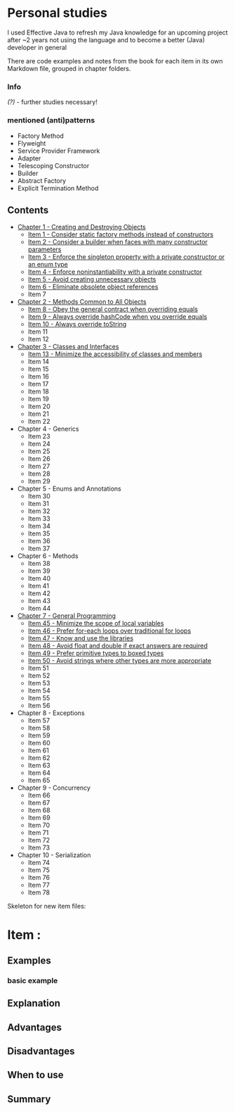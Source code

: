 # Personal studies

I used Effective Java to refresh my Java knowledge for an upcoming project after ~2 years not using the language and to become a better (Java) developer in general

There are code examples and notes from the book for each item in its own Markdown file, grouped in chapter folders.

### Info

*(?)* -  further studies necessary!

### mentioned (anti)patterns

- Factory Method
- Flyweight
- Service Provider Framework
- Adapter
- Telescoping Constructor
- Builder
- Abstract Factory
- Explicit Termination Method

## Contents

- [Chapter  1 - Creating and Destroying Objects](https://github.com/Kasperczyk/effective-java/tree/master/Chapter_1-Creating_and_Destroying_Objects)
  - [Item 1 - Consider static factory methods instead of constructors](https://github.com/Kasperczyk/effective-java/blob/master/Chapter_1-Creating_and_Destroying_Objects/item1.md)
  - [Item 2 - Consider a builder when faces with many constructor parameters](https://github.com/Kasperczyk/effective-java/blob/master/Chapter_1-Creating_and_Destroying_Objects/item2.md)
  - [Item 3 - Enforce the singleton property with a private constructor or an enum type](https://github.com/Kasperczyk/effective-java/blob/master/Chapter_1-Creating_and_Destroying_Objects/item3.md)
  - [Item 4 - Enforce noninstantiability with a private constructor](https://github.com/Kasperczyk/effective-java/blob/master/Chapter_1-Creating_and_Destroying_Objects/item4.md)
  - [Item 5 - Avoid creating unnecessary objects](https://github.com/Kasperczyk/effective-java/blob/master/Chapter_1-Creating_and_Destroying_Objects/item5.md)
  - [Item 6 - Eliminate obsolete object references](https://github.com/Kasperczyk/effective-java/blob/master/Chapter_1-Creating_and_Destroying_Objects/item6.md)
  - Item 7
- [Chapter  2 - Methods Common to All Objects](https://github.com/Kasperczyk/effective-java/tree/master/Chapter_2-Methods_Common_to_All_Objects)
  - [Item 8 - Obey the general contract when overriding equals](https://github.com/Kasperczyk/effective-java/blob/master/Chapter_2-Methods_Common_to_All_Objects/item8.md)
  - [Item 9 - Always override hashCode when you override equals ](https://github.com/Kasperczyk/effective-java/blob/master/Chapter_2-Methods_Common_to_All_Objects/item9.md)
  - [Item 10 - Always override toString](https://github.com/Kasperczyk/effective-java/blob/master/Chapter_2-Methods_Common_to_All_Objects/item10.md)
  - Item 11
  - Item 12
- [Chapter  3 - Classes and Interfaces](https://github.com/Kasperczyk/effective-java/tree/master/Chapter_3-Classes_and_Interfaces)
  - [Item 13 - Minimize the accessibility of classes and members](https://github.com/Kasperczyk/effective-java/blob/master/Chapter_3-Classes_and_Interfaces/item13.md)
  - Item 14
  - Item 15
  - Item 16
  - Item 17
  - Item 18
  - Item 19
  - Item 20
  - Item 21
  - Item 22
- Chapter  4 - Generics
  - Item 23
  - Item 24
  - Item 25
  - Item 26
  - Item 27
  - Item 28
  - Item 29
- Chapter  5 - Enums and Annotations
  - Item 30
  - Item 31
  - Item 32
  - Item 33
  - Item 34
  - Item 35
  - Item 36
  - Item 37
- Chapter  6 - Methods
  - Item 38
  - Item 39
  - Item 40
  - Item 41
  - Item 42
  - Item 43
  - Item 44
- [Chapter  7 - General Programming](https://github.com/Kasperczyk/effective-java/tree/master/Chapter_7-General_Programming)
  - [Item 45 - Minimize the scope of local variables](https://github.com/Kasperczyk/effective-java/blob/master/Chapter_7-General_Programming/item45.md)
  - [Item 46 - Prefer for-each loops over traditional for loops](https://github.com/Kasperczyk/effective-java/blob/master/Chapter_7-General_Programming/item46.md)
  - [Item 47 - Know and use the libraries](https://github.com/Kasperczyk/effective-java/blob/master/Chapter_7-General_Programming/item47.md)
  - [Item 48 - Avoid float and double if exact answers are required](https://github.com/Kasperczyk/effective-java/blob/master/Chapter_7-General_Programming/item48.md)
  - [Item 49 - Prefer primitive types to boxed types](https://github.com/Kasperczyk/effective-java/blob/master/Chapter_7-General_Programming/item49.md)
  - [Item 50 - Avoid strings where other types are more appropriate](https://github.com/Kasperczyk/effective-java/blob/master/Chapter_7-General_Programming/item50.md)
  - Item 51
  - Item 52
  - Item 53
  - Item 54
  - Item 55
  - Item 56
- Chapter  8 - Exceptions
  - Item 57
  - Item 58
  - Item 59
  - Item 60
  - Item 61
  - Item 62
  - Item 63
  - Item 64
  - Item 65
- Chapter  9 - Concurrency
  - Item 66
  - Item 67
  - Item 68
  - Item 69
  - Item 70
  - Item 71
  - Item 72
  - Item 73
- Chapter 10 - Serialization
  - Item 74
  - Item 75
  - Item 76
  - Item 77
  - Item 78





Skeleton for new item files:

# Item :

## Examples

### basic example

## Explanation

## Advantages

## Disadvantages

## When to use

## Summary
